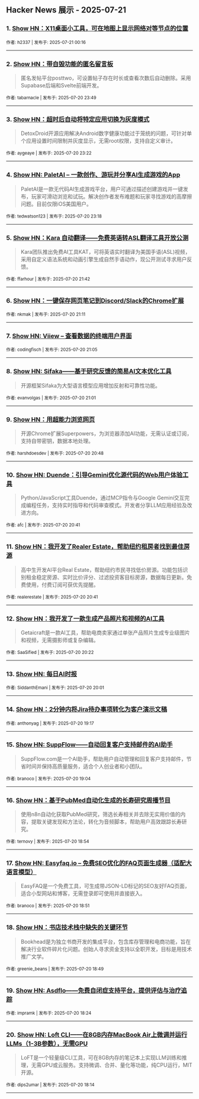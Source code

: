 ## Hacker News 展示 - 2025-07-21


### 1. [Show HN：X11桌面小工具，可在地图上显示网络对等节点的位置](https://news.ycombinator.com/item?id=44630648)

<sub>作者: h2337 | 发布于: 2025-07-21 00:16</sub>

---

### 2. [Show HN：带自毁功能的匿名留言板](https://news.ycombinator.com/item?id=44630495)
> 匿名发帖平台posttwo，可设置帖子存在时长或查看次数后自动删除。采用Supabase后端和Svelte前端开发。

<sub>作者: tabarnacle | 发布于: 2025-07-20 23:49</sub>

---

### 3. [Show HN：超时后自动将特定应用切换为灰度模式](https://news.ycombinator.com/item?id=44630331)
> DetoxDroid开源应用解决Android数字健康功能过于笼统的问题，可针对单个应用设置时间限制并灰度显示，无需root权限，支持自定义审计。

<sub>作者: aygeaye | 发布于: 2025-07-20 23:22</sub>

---

### 4. [Show HN: PaletAI – 一款创作、游玩并分享AI生成游戏的App](https://news.ycombinator.com/item?id=44630298)
> PaletAI是一款无代码AI生成游戏平台，用户可通过描述创建游戏并一键发布，玩家可滑动浏览和试玩。解决创作者发布难题和玩家寻找游戏的高摩擦问题。目前仅限iOS美国用户。

<sub>作者: tedwatson123 | 发布于: 2025-07-20 23:18</sub>

---

### 5. [Show HN：Kara 自动翻译——免费英语转ASL翻译工具开放公测](https://news.ycombinator.com/item?id=44629587)
> Kara团队推出免费AI工具KAT，可将英语实时翻译为美国手语(ASL)视频，采用自定义语法系统和动画引擎生成自然手语动作，现公开测试寻求用户反馈。

<sub>作者: ffarhour | 发布于: 2025-07-20 21:42</sub>

---

### 6. [Show HN：一键保存网页笔记到Discord/Slack的Chrome扩展](https://news.ycombinator.com/item?id=44629346)

<sub>作者: nkmak | 发布于: 2025-07-20 21:11</sub>

---

### 7. [Show HN: Viiew – 查看数据的终端用户界面](https://news.ycombinator.com/item?id=44629307)

<sub>作者: codingfisch | 发布于: 2025-07-20 21:05</sub>

---

### 8. [Show HN: Sifaka——基于研究反馈的简易AI文本优化工具](https://news.ycombinator.com/item?id=44629275)
> 开源框架Sifaka为大型语言模型应用增加反射和可靠性功能。

<sub>作者: evanvolgas | 发布于: 2025-07-20 21:01</sub>

---

### 9. [Show HN：用超能力浏览网页](https://news.ycombinator.com/item?id=44629181)
> 开源Chrome扩展Superpowers，为浏览器添加AI功能，无需认证或订阅，支持自带密钥，数据本地处理。

<sub>作者: harshdoesdev | 发布于: 2025-07-20 20:48</sub>

---

### 10. [Show HN: Duende：引导Gemini优化源代码的Web用户体验工具](https://news.ycombinator.com/item?id=44629123)
> Python/JavaScript工具Duende，通过MCP指令与Google Gemini交互完成编程任务，支持实时指导和代码审查模式。开发者分享LLM应用经验及改进方向。

<sub>作者: afc | 发布于: 2025-07-20 20:41</sub>

---

### 11. [Show HN：我开发了Realer Estate，帮助纽约租房者找到最佳房源](https://news.ycombinator.com/item?id=44629122)
> 高中生开发AI平台Real Estate，帮助纽约市民寻找低价房源。功能包括识别租金稳定房源、实时比价评分、过滤投资客目标房源，数据每日更新。免费使用，付费订阅可获优先提醒。

<sub>作者: realerestate | 发布于: 2025-07-20 20:41</sub>

---

### 12. [Show HN：我开发了一款生成产品照片和视频的AI工具](https://news.ycombinator.com/item?id=44628962)
> Getaicraft是一款AI工具，帮助电商卖家通过单张产品照片生成专业级图片和视频，无需摄影师或复杂编辑。

<sub>作者: SaaSified | 发布于: 2025-07-20 20:22</sub>

---

### 13. [Show HN: 每日AI时报](https://news.ycombinator.com/item?id=44628790)

<sub>作者: SiddanthEmani | 发布于: 2025-07-20 20:01</sub>

---

### 14. [Show HN：2分钟内将Jira待办事项转化为客户演示文稿](https://news.ycombinator.com/item?id=44628401)

<sub>作者: anthonyag | 发布于: 2025-07-20 19:17</sub>

---

### 15. [Show HN: SuppFlow——自动回复客户支持邮件的AI助手](https://news.ycombinator.com/item?id=44628286)
> SuppFlow.com是一个AI助手，帮助用户自动管理和回复客户支持邮件，节省时间并保持高质量服务，适合个人创业者和小团队。

<sub>作者: branoco | 发布于: 2025-07-20 19:04</sub>

---

### 16. [Show HN：基于PubMed自动化生成的长寿研究周播节目](https://news.ycombinator.com/item?id=44628167)
> 使用n8n自动化获取PubMed研究，筛选长寿相关并去除无实用价值的内容，提取关键发现和方法论，转化为音频脚本，帮助用户高效跟踪长寿研究。

<sub>作者: ternovy | 发布于: 2025-07-20 18:54</sub>

---

### 17. [Show HN: Easyfaq.io – 免费SEO优化的FAQ页面生成器（适配大语言模型）](https://news.ycombinator.com/item?id=44628131)
> EasyFAQ是一个免费工具，可生成带JSON-LD标记的SEO友好FAQ页面，适合小型网站和博客，无需登录即可使用并直接嵌入。

<sub>作者: branoco | 发布于: 2025-07-20 18:51</sub>

---

### 18. [Show HN：书店技术栈中缺失的关键环节](https://news.ycombinator.com/item?id=44628109)
> Bookhead是为独立书商开发的集成平台，包含库存管理和电商功能，旨在解决行业软件碎片化问题。创始人寻求资金支持以全职开发，目标是用技术推广文学。

<sub>作者: greenie_beans | 发布于: 2025-07-20 18:49</sub>

---

### 19. [Show HN: Asdflo——免费自闭症支持平台，提供评估与治疗追踪](https://news.ycombinator.com/item?id=44627845)

<sub>作者: impramk | 发布于: 2025-07-20 18:24</sub>

---

### 20. [Show HN: Loft CLI——在8GB内存MacBook Air上微调并运行LLMs（1-3B参数），无需GPU](https://news.ycombinator.com/item?id=44627754)
> LoFT是一个轻量级CLI工具，可在8GB内存的笔记本上实现LLM训练和推理，无需GPU或云服务。支持微调、合并、量化等功能，纯CPU运行，MIT开源。

<sub>作者: dips2umar | 发布于: 2025-07-20 18:14</sub>

---
